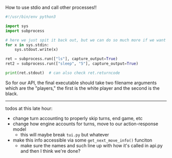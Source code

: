 How to use stdio and call other processes!!

```py
#!/usr/bin/env python3

import sys
import subprocess

# here we just spit it back out, but we can do so much more if we want to
for x in sys.stdin:
    sys.stdout.write(x)

ret = subprocess.run(["ls"], capture_output=True)
ret2 = subprocess.run(["sleep", "5"], capture_output=True)

print(ret.stdout)  # can also check ret.returncode
```

So for our API, the final executable should take two filename arguments
which are the "players," the first is the white player and the second is
the black.

***

todos at this late hour:
- change turn accounting to properly skip turns, end game, etc
- change how engine accounts for turns, move to our action-response model
  - this will maybe break `tui.py` but whatever
- make this info accessible via some `get_next_move_info()` funciton
  - make sure the names and such line up with how it's called in api.py
and then I think we're done?

